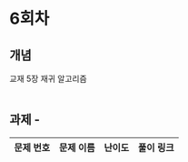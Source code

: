 # 6회차

## 개념
교재 5장 재귀 알고리즘
<br>
<br>

## 과제 - 

|문제 번호|문제 이름|난이도|풀이 링크|
| :-----: | :-----: | :-----: | :-----: |
<!--
|<a href="https://www.acmicpc.net/problem/1789" target="_blank">1789</a>|<a href="https://www.acmicpc.net/problem/1789" target="_blank">수들의 합|<img height="25px" width="25px" src="https://d2gd6pc034wcta.cloudfront.net/tier/6.svg"/>|[풀이 링크](https://github.com/tony9402/baekjoon/tree/main/solution/binary_search/1789)|
|<a href="https://www.acmicpc.net/problem/10815" target="_blank">10815</a>|<a href="https://www.acmicpc.net/problem/10815" target="_blank">숫자 카드|<img height="25px" width="25px" src="https://d2gd6pc034wcta.cloudfront.net/tier/6.svg"/>|[풀이 링크](https://github.com/tony9402/baekjoon/tree/main/solution/binary_search/10815)|
|<a href="https://www.acmicpc.net/problem/2417" target="_blank">2417</a>|<a href="https://www.acmicpc.net/problem/2417" target="_blank">정수 제곱근|<img height="25px" width="25px" src="https://d2gd6pc034wcta.cloudfront.net/tier/7.svg"/>|[풀이 링크](https://github.com/tony9402/baekjoon/tree/main/solution/binary_search/2417)|
|<a href="https://www.acmicpc.net/problem/1620" target="_blank">1620</a>|<a href="https://www.acmicpc.net/problem/1620" target="_blank">나는야 포켓몬 마스터 이다솜</a>| <img height="25px" width="25px" src="https://d2gd6pc034wcta.cloudfront.net/tier/7.svg"/>| |
|<a href="https://www.acmicpc.net/problem/2776" target="_blank">2776</a>|<a href="https://www.acmicpc.net/problem/2776" target="_blank">암기왕</a>| <img height="25px" width="25px" src="https://d2gd6pc034wcta.cloudfront.net/tier/7.svg"/>| |

<br>


### 추가 문제
|        문제 번호         |        문제 이름         |         난이도          |        풀이 링크         |
| :-----: | :-----: | :-----: | :-----: |
|<a href="https://www.acmicpc.net/problem/1302" target="_blank">1302</a>|<a href="https://www.acmicpc.net/problem/1302" target="_blank">베스트셀러</a>| <img height="25px" width="25px" src="https://d2gd6pc034wcta.cloudfront.net/tier/7.svg"/>| |
|<a href="https://www.acmicpc.net/problem/10546" target="_blank">10546</a>|<a href="https://www.acmicpc.net/problem/10546" target="_blank">배부른 마라토너</a>| <img height="25px" width="25px" src="https://d2gd6pc034wcta.cloudfront.net/tier/7.svg"/>| |
|<a href="https://www.acmicpc.net/problem/9375" target="_blank">9375</a>|<a href="https://www.acmicpc.net/problem/9375" target="_blank">패션왕 신해빈</a>| <img height="25px" width="25px" src="https://d2gd6pc034wcta.cloudfront.net/tier/8.svg"/>| |
|<a href="https://www.acmicpc.net/problem/19583" target="_blank">19583</a>|<a href="https://www.acmicpc.net/problem/19583" target="_blank">싸이버개강총회</a>| <img height="25px" width="25px" src="https://d2gd6pc034wcta.cloudfront.net/tier/9.svg"/>| |
